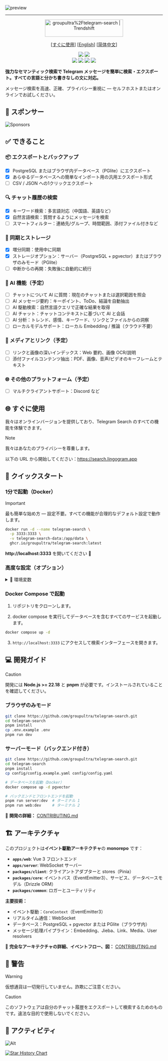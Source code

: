 ![preview](./assets/preview.png)

---

<p align="center">
  <a href="https://trendshift.io/repositories/13868" target="_blank"><img src="https://trendshift.io/api/badge/repositories/13868" alt="groupultra%2Ftelegram-search | Trendshift" style="width: 250px; height: 55px;" width="250" height="55"/></a>
</p>

<p align="center">
  [<a href="https://search.lingogram.app">すぐに使用</a>] [<a href="../README.md">English</a>] [<a href="./README_CN.md">简体中文</a>]
</p>

<p align="center">
  <a href="https://discord.gg/NzYsmJSgCT"><img src="https://img.shields.io/badge/dynamic/json?url=https%3A%2F%2Fdiscord.com%2Fapi%2Finvites%2FNzYsmJSgCT%3Fwith_counts%3Dtrue&query=%24.approximate_member_count&suffix=%20members&logo=discord&logoColor=white&label=%20&color=7389D8&labelColor=6A7EC2"></a>
  <a href="https://t.me/+Gs3SH2qAPeFhYmU9"><img src="https://img.shields.io/badge/Telegram-%235AA9E6?logo=telegram&labelColor=FFFFFF"></a>
  <br>
  <a href="https://github.com/groupultra/telegram-search/releases"><img src="https://img.shields.io/github/package-json/v/groupultra/telegram-search?style=flat&colorA=080f12&colorB=1fa669"></a>
  <a href="https://github.com/groupultra/telegram-search/actions"><img src="https://img.shields.io/github/actions/workflow/status/groupultra/telegram-search/ci.yaml?style=flat&colorA=080f12&colorB=1fa669"></a>
  <a href="https://app.netlify.com/projects/tgsearch/deploys"><img src="https://api.netlify.com/api/v1/badges/89bfbfd2-0f73-41b0-8db4-4ab6b6512f6e/deploy-status"></a>
  <a href="https://deepwiki.com/groupultra/telegram-search"><img src="https://deepwiki.com/badge.svg"></a>
</p>

**強力なセマンティック検索で Telegram メッセージを簡単に検索・エクスポート。すべての言語と分かち書きなしの文に対応。**

メッセージ検索を高速、正確、プライバシー重視に — セルフホストまたはオンラインでお試しください。

## 💖 スポンサー

![Sponsors](https://github.com/luoling8192/luoling8192/raw/master/sponsorkit/sponsors.svg)

## ✅ できること

### 📦 エクスポートとバックアップ
- [x] PostgreSQL またはブラウザ内データベース（PGlite）にエクスポート
- [x] あらゆるデータベースへの簡単なインポート用の汎用エクスポート形式
- [ ] CSV / JSON への1クリックエクスポート

### 🔍 チャット履歴の検索
- [x] キーワード検索：多言語対応（中国語、英語など）
- [x] 自然言語検索：質問するようにメッセージを検索
- [ ] スマートフィルター：連絡先/グループ、時間範囲、添付ファイル付きなど

### 🔄 同期とストレージ
- [x] 増分同期：使用中に同期
- [x] ストレージオプション：サーバー（PostgreSQL + pgvector）またはブラウザのみモード（PGlite）
- [ ] 中断からの再開：失敗後に自動的に続行

### 🧠 AI 機能（予定）
- [ ] チャットについて AI に質問：現在のチャットまたは選択範囲を照会
- [ ] AI メッセージ要約：キーポイント、ToDo、結論を自動抽出
- [ ] AI 駆動検索：自然言語クエリで正確な結果を取得
- [ ] AI チャット：チャットコンテキストに基づいて AI と会話
- [ ] AI 分析：トレンド、感情、キーワード、リンクとファイルからの洞察
- [ ] ローカルモデルサポート：ローカル Embedding / 推論（クラウド不要）

### 🔗 メディアとリンク（予定）
- [ ] リンクと画像の深いインデックス：Web 要約、画像 OCR/説明
- [ ] 添付ファイルコンテンツ抽出：PDF、画像、音声/ビデオのキーフレームとテキスト

### 🌐 その他のプラットフォーム（予定）
- [ ] マルチクライアントサポート：Discord など

## 🌐 すぐに使用

我々はオンラインバージョンを提供しており、Telegram Search のすべての機能を体験できます。

> [!NOTE]
> 我々はあなたのプライバシーを尊重します。

以下の URL から開始してください：https://search.lingogram.app

## 🚀 クイックスタート

### 1分で起動（Docker）

> [!IMPORTANT]
> 最も簡単な始め方 — 設定不要。すべての機能が合理的なデフォルト設定で動作します。

```bash
docker run -d --name telegram-search \
  -p 3333:3333 \
  -v telegram-search-data:/app/data \
  ghcr.io/groupultra/telegram-search:latest
```

**http://localhost:3333** を開いてください 🎉

### 高度な設定（オプション）

<details>
<summary>🔧 環境変数</summary>

> [!TIP]
> すべての環境変数は任意です。必要な場合のみカスタマイズしてください。

| 変数 | 説明 |
| --- | --- |
| `TELEGRAM_API_ID` | [my.telegram.org](https://my.telegram.org/apps) の Telegram アプリ ID |
| `TELEGRAM_API_HASH` | Telegram アプリ Hash |
| `DATABASE_TYPE` | `postgres` または `pglite`（デフォルト：`pglite`） |
| `DATABASE_URL` | PostgreSQL 接続文字列（`DATABASE_TYPE=postgres` の場合のみ） |
| `EMBEDDING_API_KEY` | OpenAI/Ollama の API キー |
| `EMBEDDING_BASE_URL` | カスタム Embedding API ベース URL |
| `EMBEDDING_PROVIDER` | `openai` または `ollama` |
| `EMBEDDING_MODEL` | モデル名 |
| `EMBEDDING_DIMENSION` | Embedding 次元（例：`1536`、`1024`、`768`） |
| `PROXY_URL` | プロキシ URL（例：`socks5://user:pass@host:port`） |

**PostgreSQL と Embeddings を使用する例：**

```bash
docker run -d --name telegram-search \
  -p 3333:3333 \
  -v telegram-search-data:/app/data \
  -e TELEGRAM_API_ID=611335 \
  -e TELEGRAM_API_HASH=d524b414d21f4d37f08684c1df41ac9c \
  -e DATABASE_TYPE=postgres \
  -e DATABASE_URL=postgresql://<postgres-host>:5432/postgres \
  -e EMBEDDING_API_KEY=sk-xxxx \
  -e EMBEDDING_BASE_URL=https://api.openai.com/v1 \
  ghcr.io/groupultra/telegram-search:latest
```

**プロキシ形式：**
- SOCKS5: `socks5://user:pass@host:port`
- SOCKS4: `socks4://user:pass@host:port`
- HTTP: `http://user:pass@host:port`
- MTProxy: `mtproxy://secret@host:port`

📖 **完全な環境変数リファレンス：** [docs/ENVIRONMENT.md](./ENVIRONMENT.md)

</details>

### Docker Compose で起動

1. リポジトリをクローンします。

2. docker compose を実行してデータベースを含むすべてのサービスを起動します。

```bash
docker compose up -d
```

3. `http://localhost:3333` にアクセスして検索インターフェースを開きます。

## 💻 開発ガイド

> [!CAUTION]
> 開発には **Node.js >= 22.18** と **pnpm** が必要です。インストールされていることを確認してください。

### ブラウザのみモード

```bash
git clone https://github.com/groupultra/telegram-search.git
cd telegram-search
pnpm install
cp .env.example .env
pnpm run dev
```

### サーバーモード（バックエンド付き）

```bash
git clone https://github.com/groupultra/telegram-search.git
cd telegram-search
pnpm install
cp config/config.example.yaml config/config.yaml

# データベースを起動（Docker）
docker compose up -d pgvector

# バックエンドとフロントエンドを起動
pnpm run server:dev  # ターミナル 1
pnpm run web:dev     # ターミナル 2
```

📖 **開発の詳細：** [CONTRIBUTING.md](../CONTRIBUTING.md)

## 🏗️ アーキテクチャ

このプロジェクトは**イベント駆動アーキテクチャ**の **monorepo** です：

- **`apps/web`**: Vue 3 フロントエンド
- **`apps/server`**: WebSocket サーバー
- **`packages/client`**: クライアントアダプターと stores（Pinia）
- **`packages/core`**: イベントバス（EventEmitter3）、サービス、データベースモデル（Drizzle ORM）
- **`packages/common`**: ロガーとユーティリティ

**主要技術：**
- イベント駆動：`CoreContext`（EventEmitter3）
- リアルタイム通信：WebSocket
- データベース：PostgreSQL + pgvector または PGlite（ブラウザ内）
- メッセージ処理パイプライン：Embedding、Jieba、Link、Media、User resolvers

📖 **完全なアーキテクチャの詳細、イベントフロー、図：** [CONTRIBUTING.md](../CONTRIBUTING.md)

## 🚨 警告
> [!WARNING]
> 仮想通貨は一切発行していません。詐欺にご注意ください。

> [!CAUTION]
> このソフトウェアは自分のチャット履歴をエクスポートして検索するためのものです。違法な目的で使用しないでください。

## 🚀 アクティビティ

![Alt](https://repobeats.axiom.co/api/embed/69d5ef9f5e72cd7901b32ff71b5f359bc7ca42ea.svg "Repobeats analytics image")

[![Star History Chart](https://api.star-history.com/svg?repos=groupultra/telegram-search&type=Date)](https://star-history.com/#groupultra/telegram-search&Date)
